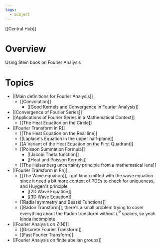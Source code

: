 ```yaml
---
tags:
  - Subject
---
```

[[Central Hub]]
# Overview

Using Stein book on Fourier Analysis

# Topics

- [[Main definitions for Fourier Analysis]]
	- [[Convolution]]
		- [[Good Kernels and Convergence in Fourier Analysis]]
- [[Convergence of Fourier Series]]
- [[Applications of Fourier Series in a Mathematical Context]]
	- [[The Heat Equation on the Circle]]
- [[Fourier Transform in R]]
	- [[The Heat Equation on the Real line]]
	- [[Laplace's Equation in the upper half-plane]]
	- [[A Variant of the Heat Equation on the First Quadrant]]
	- [[Poisson Summation Formula]]
		- [[Jacobi Theta function]]
		- [[Heat and Poisson Kernels]]
	- [[The Heisenberg uncertainty principle from a mathematical lens]]
- [[Fourier Transform in Rn]]
	- [[The Wave equation]], i got kinda miffed with the wave equation since it need a bit more context of PDEs to check for uniqueness, and Huygen's principle
		- [[2D Wave Equation]]
		- [[3D Wave Equation]]
	- [[Radial symmetry and Bessel Functions]]
	- [[Radon Transform]], there's a small problem trying to cover everything about the Radon transform without $L^P$ spaces, so yeah kinda incomplete
- [[Fourier Analysis on Z(N)]]
	- [[Discrete Fourier Transform]]
	- [[Fast Fourier Transform]]
- [[Fourier Analysis on finite abelian groups]]